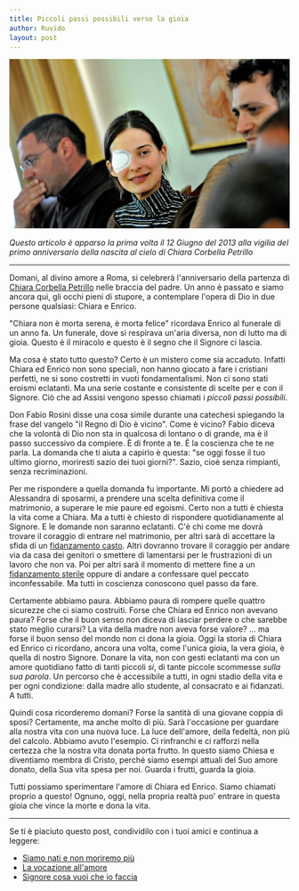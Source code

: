 ```yaml
---
title: Piccoli passi possibili verso la gioia
author: Ruvido
layout: post
---
```


![](/img/posts/chiara-corbella.png)



*Questo articolo è apparso la prima volta il 12 Giugno del 2013 alla vigilia del primo anniversario della nascita al cielo di Chiara Corbella Petrillo*

---

Domani, al divino amore a Roma, si celebrerà l'anniversario della partenza di [Chiara Corbella Petrillo](http://www.chiaracorbellapetrillo.it) nelle braccia del padre.  Un anno è passato e siamo ancora qui, gli occhi pieni di stupore, a contemplare l'opera di Dio in due persone qualsiasi: Chiara e Enrico.

"Chiara non è morta serena, è morta felice" ricordava Enrico al funerale di un anno fa. Un funerale, dove si respirava un'aria diversa, non di lutto ma di gioia. Questo è il miracolo e questo è il segno che il Signore ci lascia.

Ma cosa è stato tutto questo? Certo è un mistero come sia accaduto. Infatti Chiara ed Enrico non sono speciali, non hanno giocato a fare i cristiani perfetti, ne si sono costretti in vuoti fondamentalismi. Non ci sono stati eroismi eclatanti. Ma una serie costante e consistente di scelte per e con il Signore. Ciò che ad Assisi vengono spesso chiamati i *piccoli passi possibili*.

Don Fabio Rosini disse una cosa simile durante una catechesi spiegando la frase del vangelo "il Regno di Dio è vicino".  Come è vicino? Fabio diceva che la volontà di Dio  non sta in qualcosa di lontano o di grande, ma è il passo successivo da compiere. È di fronte a te. È la coscienza che te ne parla. La domanda che ti aiuta a capirlo è questa: "se oggi fosse il tuo ultimo giorno, moriresti sazio dei tuoi giorni?". Sazio, cioè senza rimpianti, senza recriminazioni.

Per me rispondere a quella domanda fu importante. Mi portò a chiedere ad Alessandra di sposarmi, a prendere una scelta definitiva come il matrimonio, a superare le mie paure ed egoismi. Certo non a tutti è chiesta la vita come a Chiara. Ma a tutti è chiesto di rispondere quotidianamente al Signore. E le domande non saranno eclatanti. C'è chi come me dovrà trovare il coraggio di entrare nel matrimonio, per altri sarà di accettare la sfida di un [fidanzamento casto](http://5p2p.it/2013/05/10/castita-liberta.html). Altri dovranno trovare il coraggio per andare via da casa dei genitori o smettere di lamentarsi per le frustrazioni di un lavoro che non va. Poi per altri sarà il momento di mettere fine a un [fidanzamento sterile](http://5p2p.it/2013/04/20/la-donna-della-mia-vita.html) oppure di andare a confessare quel peccato inconfessabile. Ma tutti in coscienza conoscono quel passo da fare. 

Certamente abbiamo paura. Abbiamo paura di rompere quelle quattro sicurezze che ci siamo costruiti. Forse che Chiara ed Enrico non avevano paura? Forse che il buon senso non diceva di lasciar perdere o che sarebbe stato meglio curarsi? La vita della madre non aveva forse valore? ... ma forse il buon senso del mondo non ci dona la gioia. Oggi la storia di Chiara ed Enrico ci ricordano, ancora una volta, come l'unica gioia, la vera gioia, è quella di nostro Signore. Donare la vita, non con gesti eclatanti ma con un amore quotidiano fatto di tanti piccoli *si*, di tante piccole scommesse *sulla sua parola*. Un percorso che è accessibile a tutti, in ogni stadio della vita e per ogni condizione: dalla madre allo studente, al consacrato e ai fidanzati. A tutti.

Quindi cosa ricorderemo domani? Forse la santità di una giovane coppia di sposi? Certamente, ma anche molto di più. Sarà l'occasione per guardare alla nostra vita con una nuova luce. La luce dell'amore, della fedeltà, non più del calcolo. Abbiamo avuto l'esempio. Ci rinfranchi e ci rafforzi nella certezza che la nostra vita donata porta frutto.  In questo siamo Chiesa e diventiamo membra di Cristo, perché siamo esempi attuali del Suo amore donato, della Sua vita spesa per noi. Guarda i frutti, guarda la gioia.

Tutti possiamo sperimentare l'amore di Chiara ed Enrico. Siamo chiamati proprio a questo! Ognuno, oggi, nella propria realtà puo' entrare in questa gioia che vince la morte e dona la vita.


---

Se ti è piaciuto questo post, condividilo con i tuoi amici e continua a leggere:

- [Siamo nati e non moriremo più](http://5p2p.it/2013/07/22/non-moriremo-piu.html)
- [La vocazione all'amore](http://5p2p.it/2014/04/11/la-vocazione-all-amore.html)
- [Signore cosa vuoi che io faccia](http://5p2p.it/2013/12/04/cosa-vuoi-che-io-faccia.html)
 